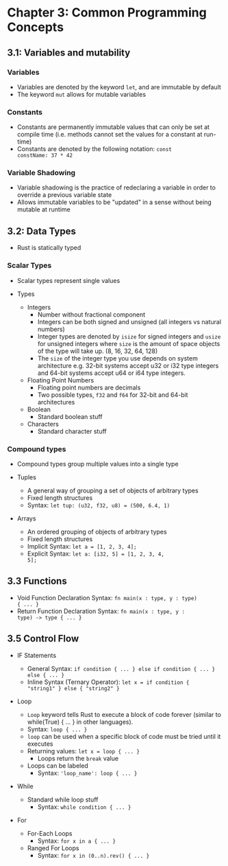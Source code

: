 # Chapter 3: Common Programming Concepts

## 3.1: Variables and mutability
### Variables
- Variables are denoted by the keyword <code>let</code>, and are immutable by default
- The keyword <code>mut</code> allows for mutable variables

### Constants
- Constants are permanently immutable values that can only be set at compile time (i.e. methods cannot set the values for a constant at run-time)
- Constants are denoted by the following notation: <code>const constName: 37 * 42</code>

### Variable Shadowing
- Variable shadowing is the practice of redeclaring a variable in order to override a previous variable state
- Allows immutable variables to be "updated" in a sense without being mutable at runtime

## 3.2: Data Types
- Rust is statically typed

### Scalar Types
- Scalar types represent single values

- Types
  - Integers
    - Number without fractional component
    - Integers can be both signed and unsigned (all integers vs natural numbers)
    - Integer types are denoted by <code>isize</code> for signed integers and <code>usize</code> for unsigned integers where <code>size</code> is the amount of space objects of the type will take up. (8, 16, 32, 64, 128)
    - The <code>size</code> of the integer type you use depends on system architecture e.g. 32-bit systems accept u32 or i32 type integers and 64-bit systems accept u64 or i64 type integers.
  - Floating Point Numbers
    - Floating point numbers  are decimals
    - Two possible types, <code>f32</code> and <code>f64</code> for 32-bit and 64-bit architectures
  - Boolean
    - Standard boolean stuff
  - Characters
    - Standard character stuff

### Compound types
- Compound types group multiple values into a single type
  
- Tuples
  - A general way of grouping a set of objects of arbitrary types
  - Fixed length structures
  - Syntax: <code>let tup: (u32, f32, u8) = (500, 6.4, 1)</code>

- Arrays
  - An ordered grouping of objects of arbitrary types
  - Fixed length structures
  - Implicit Syntax: <code>let a = [1, 2, 3, 4];</code>
  - Explicit Syntax: <code>let a: [i32, 5] = [1, 2, 3, 4, 5];</code>

## 3.3 Functions

- Void Function Declaration Syntax: <code>fn main(x : type, y : type) { ... }</code>
- Return Function Declaration Syntax: <code>fn main(x : type, y : type) -> type { ... }</code>

## 3.5 Control Flow

- IF Statements
  - General Syntax: <code>if condition { ... } else if condition { ... } else { ... }</code>
  - Inline Syntax (Ternary Operator): <code>let x = if condition { "string1" } else { "string2" }</code>

- Loop
  - <code>Loop</code> keyword tells Rust to execute a block of code forever (similar to while(True) { ... } in other languages).
  - Syntax: <code>loop { ... }</code>
  - <code>loop</code> can be used when a specific block of code must be tried until it executes
  - Returning values: <code>let x = loop { ... }</code>
    - Loops return the <code>break</code> value
  - Loops can be labeled
    - Syntax: <code>'loop_name': loop { ... }</code>
- While
  - Standard while loop stuff
    - Syntax: <code>while condition { ... }</code>
- For
  - For-Each Loops
    - Syntax: <code>for x in a { ... }</code>
  - Ranged For Loops
    - Syntax: <code>for x in (0..n).rev() { ... }</code>